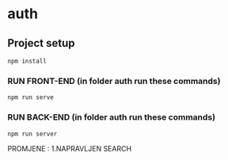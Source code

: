 # auth

## Project setup
```
npm install
```

### RUN FRONT-END (in folder auth run these commands)
```
npm run serve
```

### RUN BACK-END (in folder auth run these commands)
```
npm run server
```

PROMJENE :
1.NAPRAVLJEN SEARCH
